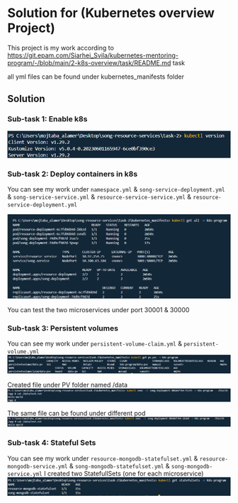 # Solution for (Kubernetes overview Project)

This project is my work according to https://git.epam.com/Siarhei_Svila/kubernetes-mentoring-program/-/blob/main/2-k8s-overview/task/README.md task

all yml files can be found under kubernetes_manifests folder

## Solution
### Sub-task 1: Enable k8s
![alt text](screenshots/image.png)

### Sub-task 2: Deploy containers in k8s
You can see my work under `namespace.yml` & `song-service-deployment.yml` & `song-service-service.yml` & `resource-service-service.yml` & `resource-service-deployment.yml`

![alt text](screenshots/image-1.png)

You can test the two microservices under port 30001 & 30000


### Sub-task 3: Persistent volumes
You can see my work under `persistent-volume-claim.yml` & `persistent-volume.yml`
![alt text](screenshots/image-2.png)

Created file under PV folder named /data
![alt text](screenshots/image-3.png)

The same file can be found under different pod
![alt text](screenshots/image-4.png)

### Sub-task 4: Stateful Sets
You can see my work under `resource-mongodb-statefulset.yml` & `resource-mongodb-service.yml` & `song-mongodb-statefulset.yml` & `song-mongodb-service.yml`
I created two StatefullSets (one for each microservice)
![alt text](screenshots/image-5.png)


